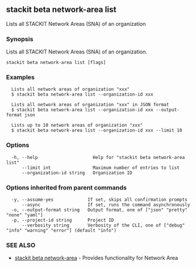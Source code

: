 ## stackit beta network-area list

Lists all STACKIT Network Areas (SNA) of an organization

### Synopsis

Lists all STACKIT Network Areas (SNA) of an organization.

```
stackit beta network-area list [flags]
```

### Examples

```
  Lists all network areas of organization "xxx"
  $ stackit beta network-area list --organization-id xxx

  Lists all network areas of organization "xxx" in JSON format
  $ stackit beta network-area list --organization-id xxx --output-format json

  Lists up to 10 network areas of organization "xxx"
  $ stackit beta network-area list --organization-id xxx --limit 10
```

### Options

```
  -h, --help                     Help for "stackit beta network-area list"
      --limit int                Maximum number of entries to list
      --organization-id string   Organization ID
```

### Options inherited from parent commands

```
  -y, --assume-yes             If set, skips all confirmation prompts
      --async                  If set, runs the command asynchronously
  -o, --output-format string   Output format, one of ["json" "pretty" "none" "yaml"]
  -p, --project-id string      Project ID
      --verbosity string       Verbosity of the CLI, one of ["debug" "info" "warning" "error"] (default "info")
```

### SEE ALSO

* [stackit beta network-area](./stackit_beta_network-area.md)	 - Provides functionality for Network Area

